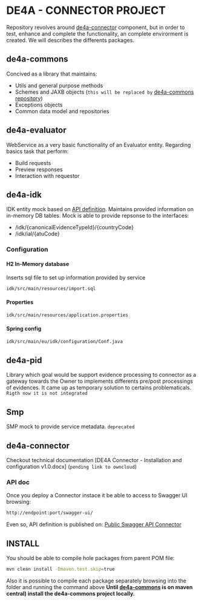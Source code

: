 # DE4A - CONNECTOR PROJECT
Repository revolves around [de4a-connector](https://github.com/de4a-wp5/de4a/tree/developer/de4a-connector) component, but in order to test, enhance and complete the functionality, an complete envirorment is created. We will describes the differents packages.

## de4a-commons
Concived as a library that maintains:
- Utils and general purpose methods
- Schemes and JAXB objects (`this will be replaced by` [de4a-commons repository](https://github.com/de4a-wp5/de4a-commons))
- Exceptions objects
- Common data model and repositories

## de4a-evaluator
WebService as a very basic functionality of an Evaluator entity. Regarding basics task that perform:
- Build requests
- Preview responses
- Interaction with requestor

## de4a-idk
IDK entity mock based on [API definition](https://app.swaggerhub.com/apis/testdani7/swagger-idk_de_4_a_information_desk/1.0.2#/). Maintains provided information on in-memory DB tables. Mock is able to provide repsonse to the interfaces:
- /idk/{canonicalEvidenceTypeId}/{countryCode}
- /idk/ial/{atuCode}

### Configuration
#### H2 In-Memory database
Inserts sql file to set up information provided by service
```sh
idk/src/main/resources/import.sql
```
#### Properties
```sh
idk/src/main/resources/application.properties
```
#### Spring config
```sh
idk/src/main/eu/idk/configuration/Conf.java
```

## de4a-pid
Library which goal would be support evidence processing to connector as a gateway towards the Owner to implements differents pre/post processings of evidences. It came up as temporary solution to certains problematicals. `Rigth now it is not integrated`

## Smp
SMP mock to provide service metadata. `deprecated`

## de4a-connector
Checkout technical documentation [DE4A Connector - Installation and configuration v1.0.docx] (`pending link to owncloud`)
### API doc
Once you deploy a Connector instace it be able to access to Swagger UI browsing:
```sh
http://endpoint:port/swagger-ui/
```
Even so, API definition is published on:
[Public Swagger API Connector](https://app.swaggerhub.com/apis/de4a/Connector/0.1.0)

## INSTALL
You should be able to compile hole packages from parent POM file:
```sh
mvn clean install -Dmaven.test.skip=true
```
Also it is possible to compile each package separately browsing into the folder and running the command above
**Until [de4a-commons](https://github.com/de4a-wp5/de4a-commons) is on maven central) install the de4a-commons project locally.**
